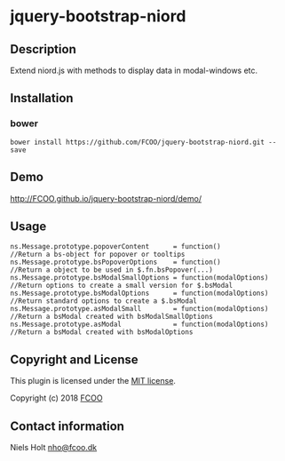 # jquery-bootstrap-niord
>


## Description
Extend niord.js with methods to display data in modal-windows etc.

## Installation
### bower
`bower install https://github.com/FCOO/jquery-bootstrap-niord.git --save`

## Demo
http://FCOO.github.io/jquery-bootstrap-niord/demo/ 

## Usage

    ns.Message.prototype.popoverContent      = function()             //Return a bs-object for popover or tooltips
    ns.Message.prototype.bsPopoverOptions    = function()             //Return a object to be used in $.fn.bsPopover(...)
    ns.Message.prototype.bsModalSmallOptions = function(modalOptions) //Return options to create a small version for $.bsModal
    ns.Message.prototype.bsModalOptions      = function(modalOptions) //Return standard options to create a $.bsModal
    ns.Message.prototype.asModalSmall        = function(modalOptions) //Return a bsModal created with bsModalSmallOptions
    ns.Message.prototype.asModal             = function(modalOptions) //Return a bsModal created with bsModalOptions

<!--  
### options
| Id | Type | Default | Description |
| :--: | :--: | :-----: | --- |
| options1 | boolean | true | If <code>true</code> the ... |
| options2 | string | null | Contain the ... |

### Methods

    .methods1( arg1, arg2,...): Do something
    .methods2( arg1, arg2,...): Do something else
-->


## Copyright and License
This plugin is licensed under the [MIT license](https://github.com/FCOO/jquery-bootstrap-niord/LICENSE).

Copyright (c) 2018 [FCOO](https://github.com/FCOO)

## Contact information

Niels Holt nho@fcoo.dk
